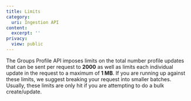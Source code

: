 ```yaml
---
title: Limits
category:
  uri: Ingestion API
content:
  excerpt: ''
privacy:
  view: public
---
```

The Groups Profile API imposes limits on the total number profile updates that can be sent per request to **2000** as well as limits each individual update in the request to a maximum of **1 MB**. If you are running up against these limits, we suggest breaking your request into smaller batches. Usually, these limits are only hit if you are attempting to do a bulk create/update.

